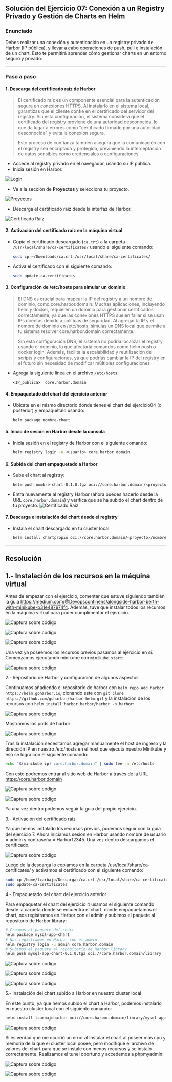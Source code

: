 ## Solución del Ejercicio 07: Conexión a un Registry Privado y Gestión de Charts en Helm


### **Enunciado**

Debes realizar una conexión y autenticación en un registry privado de Harbor (IP pública), y llevar a cabo operaciones de push, pull e instalación de un chart. Esto te permitirá aprender cómo gestionar charts en un entorno seguro y privado.

---

### **Paso a paso**

#### 1. Descarga del certificado raíz de Harbor

>El certificado raíz es un componente esencial para la autenticación segura en conexiones HTTPS. Al instalarlo en el sistema local, garantizas que el cliente confíe en el certificado del servidor del registry. Sin esta configuración, el sistema considera que el certificado del registry proviene de una autoridad desconocida, lo que da lugar a errores como "certificado firmado por una autoridad desconocida" y evita la conexión segura.
>
>Este proceso de confianza también asegura que la comunicación con el registry sea encriptada y protegida, previniendo la interceptación de datos sensibles como credenciales o configuraciones.

   - Accede al registry privado en el navegador, usando su IP pública.
   - Inicia sesión en Harbor.

![Login](../../datos/Ejercicio07/login.png)

   - Ve a la sección de **Proyectos** y selecciona tu proyecto.

![Proyectos](../../datos/Ejercicio07/proyectos.png)

   - Descarga el certificado raíz desde la interfaz de Harbor.

![Certificado Raíz](../../datos/Ejercicio07/certificado.png)

#### 2. Activación del certificado raíz en la máquina virtual
   - Copia el certificado descargado (`ca.crt`) a la carpeta `/usr/local/share/ca-certificates/` usando el siguiente comando:
     ```bash
     sudo cp ~/Downloads/ca.crt /usr/local/share/ca-certificates/
     ```
   - Activa el certificado con el siguiente comando:
     ```bash
     sudo update-ca-certificates
     ```

#### 3. Configuración de /etc/hosts para simular un dominio

>El DNS es crucial para mapear la IP del registry a un nombre de dominio, como core.harbor.domain. Muchas aplicaciones, incluyendo helm y docker, requieren un dominio para gestionar certificados correctamente, ya que las conexiones HTTPS suelen fallar si se usan IPs directas debido a políticas de seguridad. Al agregar la IP y el nombre de dominio en /etc/hosts, simulas un DNS local que permite a tu sistema resolver core.harbor.domain correctamente.
>
>Sin esta configuración DNS, el sistema no podría localizar el registry usando el dominio, lo que afectaría comandos como helm push o docker login. Además, facilita la escalabilidad y reutilización de scripts y configuraciones, ya que podrías cambiar la IP del registry en el futuro sin necesidad de modificar múltiples configuraciones

   - Agrega la siguiente línea en el archivo `/etc/hosts`:
     ```plaintext
     <IP_publica>  core.harbor.domain
     ```

#### 4. Empaquetado del chart del ejercicio anterior
   - Ubícate en el mismo directorio donde tienes el chart del ejercicio04 (o posterior) y empaquétalo usando:
     ```bash
     helm package nombre-chart
     ```

#### 5. Inicio de sesión en Harbor desde la consola
   - Inicia sesión en el registry de Harbor con el siguiente comando:
     ```bash
     helm registry login -u <usuario> core.harbor.domain
     ```

#### 6. Subida del chart empaquetado a Harbor
   - Sube el chart al registry:
     ```bash
     helm push nombre-chart-0.1.0.tgz oci://core.harbor.domain/<proyecto>
     ```
   - Entra nuevamente al registry Harbor (ahora puedes hacerlo desde la URL `core.harbor.domain`) y verifica que se ha subido el chart dentro de tu proyecto.
![Certificado Raíz](../../datos/Ejercicio07/chart.png)
#### 7. Descarga e instalación del chart desde el registry
   - Instala el chart descargado en tu cluster local:
     ```bash
     helm install chartpropio oci://core.harbor.domain/<proyecto>/nombre-chart
     ```

---

## Resolución

1.- Instalación de los recursos en la máquina virtual
- 
Antes de empezar con el ejercicio, comentar que estuve siguiendo también la guia https://medium.com/@Devopscontinens/alongside-harbor-berth-with-minikube-b31e487974f4. Además, tuve que instalar todos los recursos en la máquina virtual para poder cumplimentar el ejercicio.

![Captura sobre código](../../datos/Ejercicio07/install%20kubectl%20maquina%20virtual.png)

![Captura sobre código](../../datos/Ejercicio07/install%20helm%20maquina%20virtual.png)

![Captura sobre código](../../datos/Ejercicio07/install%20minikube%20maquina%20virtual.png)

Una vez ya poseemos los recursos previos pasamos al ejercicio en sí. Comenzamos ejecutando minikube con `minikube start`:

![Captura sobre código](../../datos/Ejercicio07/minikube%20start.png)


2.- Repositorio de Harbor y configuración de algunos aspectos

Continuamos añadiendo el repositorio de harbor con `helm repo add harbor https://helm.goharbor.io`, clonando este con `git clone https://github.com/goharbor/harbor-helm.git` y la instalación de los recursos con `helm install harbor harbor/harbor -n harbor`:

![Captura sobre código](../../datos/Ejercicio07/habor%20comandos.png)

Mostramos los pods de harbor:

![Captura sobre código](../../datos/Ejercicio07/harbor%20get%20pods.png)

Tras la instalación necesitamos agregar manualmente el host de ingreso y la dirección IP en nuestro /etc/hosts en el host que ejecuta nuestro Minikube y eso se logra con el siguiente comando:

````bash
echo "$(minikube ip) core.harbor.domain" | sudo tee -a /etc/hosts
````

Con esto podremos entrar al sitio web de Harbor a través de la URL https://core.harbor.domain

![Captura sobre código](../../datos/Ejercicio07/ip.png)

![Captura sobre código](../../datos/Ejercicio07/login.png)

Ya una vez dentro podemos seguir la guia del propio ejercicio.

3.- Activación del certificado raíz

Ya que hemos instalado los recursos previos, podemos seguir con la guia del ejercicio 7. Ahora iniciamos sesion en Harbor usando nombre de usuario = admin y contraseña = Harbor12345. Una vez dentro descargamos el certificado. 

![Captura sobre código](../../datos/Ejercicio07/descarga%20del%20certificado.png)

Luego de la descarga lo copiamos en la carpeta /usr/local/share/ca-certificates/ y activamos el certificado con el siguiente comando:

````bash
sudo cp /home/lcarbajo/Descargas/ca.crt /usr/local/share/ca-certificates/core-harbor-domain.crt
sudo update-ca-certificates
````
4.- Empaquetado del chart del ejercicio anterior

Para empaquetar el chart del ejercicio 4 usamos el siguiente comando desde la carpeta donde se encuentra el chart, donde empaquetamos el chart, nos registramos en Harbor con el admin y subimos el paquete al repositorio de Harbor library:

````bash
# Creamos el paquete del chart
helm package mysql-app-chart
# Nos registramos en Harbor con el admin
helm registry login -u admin core.harbor.domain
# Subimos el paquete al repositorio de Harbor library
helm push mysql-app-chart-0.1.0.tgz oci://core.harbor.domain/library
````
![Captura sobre código](../../datos/Ejercicio07/paquete%20helm%20hecho.png)

![Captura sobre código](../../datos/Ejercicio07/crear%20paquete%20y%20pushear.png)

![Captura sobre código](../../datos/Ejercicio07/muestra%20de%20push.png)


5.- Instalación del chart subido a Harbor en nuestro cluster local

En este punto, ya que hemos subido el chart a Harbor, podemos instalarlo en nuestro cluster local con el siguiente comando:

````bash
helm install lcarbajoharbor oci://core.harbor.domain/library/mysql-app-chart --version 0.1.0
````

![Captura sobre código](../../datos/Ejercicio07/installar%20chart.png)

Si es verdad que me ocurrió un error al instalar el chart al poseer más cpu y memoria de la que el cluster local posee, pero modifiqué el archivo de valores del chart para que se instale con menos recursos y se instaló correctamente. Realizamos el tunel oportuno y accedemos a phpmyadmin:

![Captura sobre código](../../datos/Ejercicio07/ejecucion%20php.png)

![Captura sobre código](../../datos/Ejercicio07/entramos%20con%20root.png)
